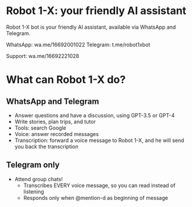 # Robot 1-X: your friendly AI assistant
Robot 1-X bot is your friendly AI assistant, available via WhatsApp and Telegram.

WhatsApp: wa.me/16692001022
Telegram: t.me/robot1xbot

Support: wa.me/16692221028

# What can Robot 1-X do?
## WhatsApp and Telegram ##
- Answer questions and have a discussion, using GPT-3.5 or GPT-4
- Write stories, plan trips, and tutor
- Tools: search Google
- Voice: answer recorded messages
- Transcription: forward a voice message to Robot 1-X, and he will send you back the transcription

## Telegram only ##
- Attend group chats!
  - Transcribes EVERY voice message, so you can read instead of listening
  - Responds only when @mention-d as beginning of message
